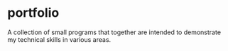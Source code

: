 # portfolio
A collection of small programs that together are intended to demonstrate my technical skills in various areas.
